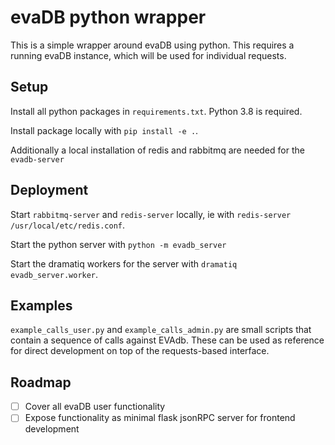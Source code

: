 # evaDB python wrapper

This is a simple wrapper around evaDB using python. This requires a running
evaDB instance, which will be used for individual requests.

## Setup

Install all python packages in `requirements.txt`. Python 3.8 is required.

Install package locally with `pip install -e .`.

Additionally a local installation of redis and rabbitmq are needed for the
`evadb-server`

## Deployment

Start `rabbitmq-server` and `redis-server` locally, ie with `redis-server
/usr/local/etc/redis.conf`.

Start the python server with `python -m evadb_server`

Start the dramatiq workers for the server with `dramatiq evadb_server.worker`.

## Examples

`example_calls_user.py` and `example_calls_admin.py` are small scripts that
contain a sequence of calls against EVAdb. These can be used as reference for
direct development on top of the requests-based interface.

## Roadmap

- [ ] Cover all evaDB user functionality
- [ ] Expose functionality as minimal flask jsonRPC server for frontend development
